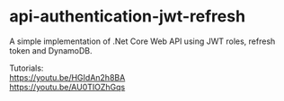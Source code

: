 # api-authentication-jwt-refresh

A simple implementation of .Net Core Web API using JWT roles, refresh token and DynamoDB.

Tutorials:  
https://youtu.be/HGIdAn2h8BA  
https://youtu.be/AU0TIOZhGqs
